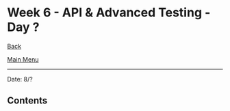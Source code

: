 # Week 6 - API & Advanced Testing - Day ?

[Back](/Week_6)

[Main Menu](/README.md)

---
Date: 8/?

## Contents

